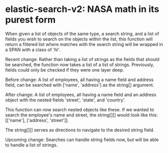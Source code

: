 # elastic-search-v2: NASA math in its purest form

When given a list of objects of the same type, a search string, and a list of fields you wish to search on the objects within the list, this function will return a filtered list where matches with the search string will be wrapped in a SPAN with a class of 'hl'. 

Recent change:
Rather than taking a list of strings as the fields that should be searched, the function now takes a list of a list of strings. Previously, fields could only be checked if they were one layer deep. 

Before change:
A list of employees, all having a name field and address field, can be searched with ['name', 'address'] as the string[] argument.

After change:
A list of employees, all having a name field and an address object with the nested fields 'street', 'state', and 'country'.

This function can now search nested objects like these. If we wanted to search the employee's name and street, the string[][] would look like this: [['name'], ['address', 'street']].

The string[][] serves as directions to navigate to the desired string field.

Upcoming change:
Searches can handle string fields now, but will be able to handle a list of strings.
